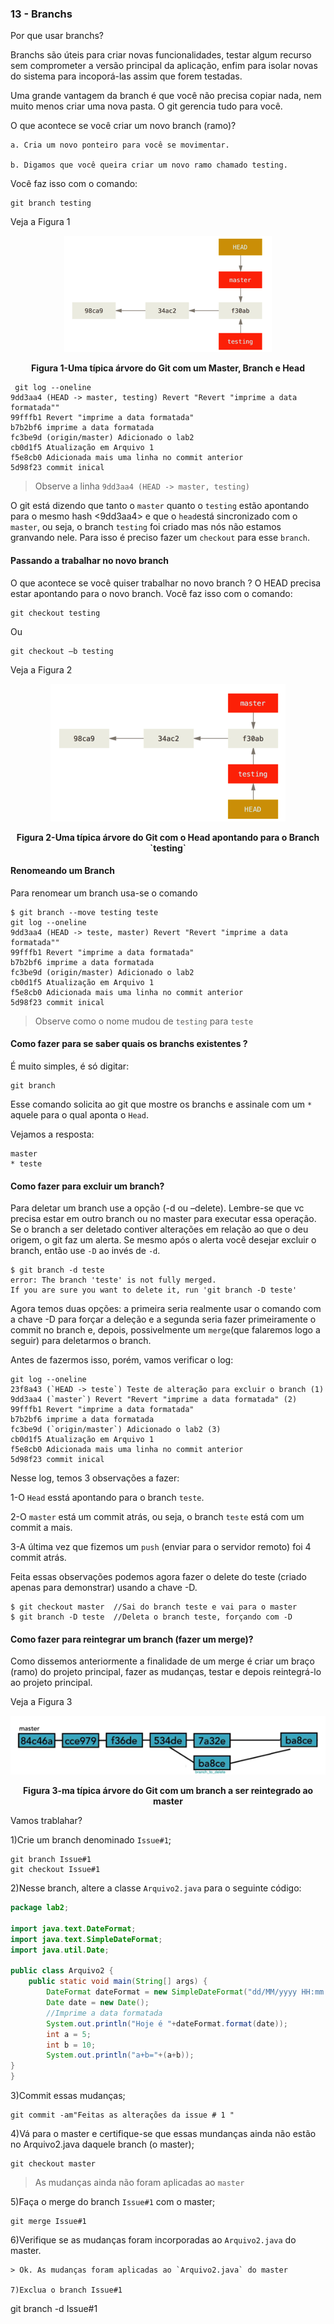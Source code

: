 ### 13 - Branchs

Por que usar branchs?

Branchs são úteis para criar novas funcionalidades, testar algum recurso sem comprometer a versão principal da aplicação, enfim para isolar novas <features> do sistema para incoporá-las assim que forem testadas.

Uma grande vantagem da branch é que você não precisa copiar nada, nem muito menos criar uma nova pasta. O git gerencia tudo para você.

O que acontece se você criar um novo branch (ramo)? 
    
    a. Cria um novo ponteiro para você se movimentar. 
    
    b. Digamos que você queira criar um novo ramo chamado testing. 
    
Você faz isso com o comando:
```
git branch testing
```
Veja a Figura 1 

<p align="center">
  <img src="../imagens/Branch.png" alt="Uma típica árvore do Git com um Master, Branch e Head">
</p>
<p align="center">
   <strong>Figura 1-Uma típica árvore do Git com um Master, Branch e Head</strong> 
</p>

```
 git log --oneline
9dd3aa4 (HEAD -> master, testing) Revert "Revert "imprime a data formatada""
99fffb1 Revert "imprime a data formatada"
b7b2bf6 imprime a data formatada
fc3be9d (origin/master) Adicionado o lab2
cb0d1f5 Atualização em Arquivo 1
f5e8cb0 Adicionada mais uma linha no commit anterior
5d98f23 commit inical
```    

> Observe a linha `9dd3aa4 (HEAD -> master, testing)`

O git está dizendo que tanto o `master` quanto o `testing` estão apontando para o mesmo hash <9dd3aa4> e que o `head`está sincronizado com o `master`, ou seja, o branch `testing` foi criado mas nós não estamos granvando nele. Para isso é preciso fazer um `checkout` para esse `branch`.

#### Passando a trabalhar no novo branch
O que acontece se você quiser trabalhar no novo branch ? 
O HEAD precisa estar apontando para o novo branch. Você faz isso com o comando:

```
git checkout testing
```

Ou 

```
git checkout –b testing
```

Veja a Figura 2

<p align="center">
  <img src="../imagens/Branch2.png" alt="Uma típica árvore do Git com o Head apontando para o Branch">
</p>
<p align="center">
   <strong>Figura 2-Uma típica árvore do Git com o Head apontando para o Branch `testing`</strong> 
</p>

#### Renomeando um Branch

Para renomear um branch usa-se o comando 

```
$ git branch --move testing teste
git log --oneline
9dd3aa4 (HEAD -> teste, master) Revert "Revert "imprime a data formatada""
99fffb1 Revert "imprime a data formatada"
b7b2bf6 imprime a data formatada
fc3be9d (origin/master) Adicionado o lab2
cb0d1f5 Atualização em Arquivo 1
f5e8cb0 Adicionada mais uma linha no commit anterior
5d98f23 commit inical
```
> Observe como o nome mudou de `testing` para `teste`

#### Como fazer para se saber quais os branchs existentes ?

É muito simples, é só digitar:
```
git branch
```
Esse comando solicita ao git que mostre os branchs e assinale com um `*` aquele para o qual aponta o `Head`.

Vejamos a resposta:

```
master
* teste
```
#### Como fazer para excluir um branch?

Para deletar um branch use a opção (-d ou –delete). Lembre-se que vc precisa estar em outro branch ou no master para executar essa operação. Se o branch a ser deletado contiver alterações em relação ao que o deu origem, o git faz um alerta. Se mesmo após o alerta você desejar excluir o branch, então use `-D` ao invés de `-d`.

```
$ git branch -d teste
error: The branch 'teste' is not fully merged.
If you are sure you want to delete it, run 'git branch -D teste'
```

Agora temos duas opções: a primeira seria realmente usar o comando com a chave -D para forçar a deleção e a segunda seria fazer primeiramente o commit no branch e, depois, possivelmente um `merge`(que falaremos logo a seguir) para deletarmos o branch.

Antes de fazermos isso, porém, vamos verificar o log:
```
git log --oneline
23f8a43 (`HEAD -> teste`) Teste de alteração para excluir o branch (1)
9dd3aa4 (`master`) Revert "Revert "imprime a data formatada" (2)
99fffb1 Revert "imprime a data formatada"
b7b2bf6 imprime a data formatada
fc3be9d (`origin/master`) Adicionado o lab2 (3)
cb0d1f5 Atualização em Arquivo 1
f5e8cb0 Adicionada mais uma linha no commit anterior
5d98f23 commit inical

```
Nesse log, temos 3 observações a fazer:

1-O `Head` esstá apontando para o branch `teste`.

2-O `master` está um commit atrás, ou seja, o branch `teste` está com um commit a mais.

3-A última vez que fizemos um `push` (enviar para o servidor remoto) foi 4 commit atrás.

Feita essas observações podemos agora fazer o delete do teste (criado apenas para demonstrar) usando a chave -D.

```
$ git checkout master  //Sai do branch teste e vai para o master
$ git branch -D teste  //Deleta o branch teste, forçando com -D
```


#### Como fazer para reintegrar um branch (fazer um merge)?

Como dissemos anteriormente a finalidade de um merge é criar um braço (ramo) do projeto principal, fazer as mudanças, testar e depois reintegrá-lo ao projeto principal.

Veja a Figura 3

<p align="center">
  <img src="../imagens/Branch3.png" alt="Uma típica árvore do Git com um branch a ser reintegrado ao master">
</p>
<p align="center">
   <strong>Figura 3-ma típica árvore do Git com um branch a ser reintegrado ao master</strong> 
</p>

Vamos trablahar?

1)Crie um branch  denominado `Issue#1`;

```
git branch Issue#1
git checkout Issue#1
```
2)Nesse branch, altere a classe `Arquivo2.java` para o seguinte código:

```java
package lab2;

import java.text.DateFormat;
import java.text.SimpleDateFormat;
import java.util.Date;

public class Arquivo2 {
    public static void main(String[] args) {
        DateFormat dateFormat = new SimpleDateFormat("dd/MM/yyyy HH:mm:ss");
        Date date = new Date();
        //Imprime a data formatada
        System.out.println("Hoje é "+dateFormat.format(date));
        int a = 5;
        int b = 10;
        System.out.println("a+b="+(a+b));
}
}
```

3)Commit essas mudanças;

```
git commit -am"Feitas as alterações da issue # 1 "
```

4)Vá para o master e certifique-se que essas mundanças ainda não estão no Arquivo2.java daquele branch (o master);

```
git checkout master
```
> As mudanças ainda não foram aplicadas ao `master`

5)Faça o merge do branch `Issue#1` com o master;

```
git merge Issue#1
```


6)Verifique se as mudanças foram incorporadas  ao `Arquivo2.java` do master.

```
> Ok. As mudanças foram aplicadas ao `Arquivo2.java` do master

7)Exclua o branch Issue#1
```
git branch -d Issue#1
```













